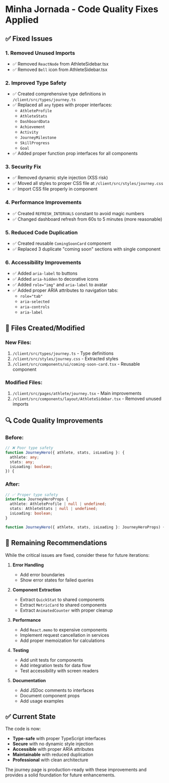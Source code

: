 # Minha Jornada - Code Quality Fixes Applied

## ✅ Fixed Issues

### 1. **Removed Unused Imports**
- ✅ Removed `ReactNode` from AthleteSidebar.tsx
- ✅ Removed `Bell` icon from AthleteSidebar.tsx

### 2. **Improved Type Safety**
- ✅ Created comprehensive type definitions in `/client/src/types/journey.ts`
- ✅ Replaced all `any` types with proper interfaces:
  - `AthleteProfile`
  - `AthleteStats`
  - `DashboardData`
  - `Achievement`
  - `Activity`
  - `JourneyMilestone`
  - `SkillProgress`
  - `Goal`
- ✅ Added proper function prop interfaces for all components

### 3. **Security Fix**
- ✅ Removed dynamic style injection (XSS risk)
- ✅ Moved all styles to proper CSS file at `/client/src/styles/journey.css`
- ✅ Import CSS file properly in component

### 4. **Performance Improvements**
- ✅ Created `REFRESH_INTERVALS` constant to avoid magic numbers
- ✅ Changed dashboard refresh from 60s to 5 minutes (more reasonable)

### 5. **Reduced Code Duplication**
- ✅ Created reusable `ComingSoonCard` component
- ✅ Replaced 3 duplicate "coming soon" sections with single component

### 6. **Accessibility Improvements**
- ✅ Added `aria-label` to buttons
- ✅ Added `aria-hidden` to decorative icons
- ✅ Added `role="img"` and `aria-label` to avatar
- ✅ Added proper ARIA attributes to navigation tabs:
  - `role="tab"`
  - `aria-selected`
  - `aria-controls`
  - `aria-label`

## 📁 Files Created/Modified

### New Files:
1. `/client/src/types/journey.ts` - Type definitions
2. `/client/src/styles/journey.css` - Extracted styles
3. `/client/src/components/ui/coming-soon-card.tsx` - Reusable component

### Modified Files:
1. `/client/src/pages/athlete/journey.tsx` - Main improvements
2. `/client/src/components/layout/AthleteSidebar.tsx` - Removed unused imports

## 🔍 Code Quality Improvements

### Before:
```typescript
// ❌ Poor type safety
function JourneyHero({ athlete, stats, isLoading }: { 
  athlete: any; 
  stats: any;
  isLoading: boolean;
}) {
```

### After:
```typescript
// ✅ Proper type safety
interface JourneyHeroProps {
  athlete: AthleteProfile | null | undefined;
  stats: AthleteStats | null | undefined;
  isLoading: boolean;
}

function JourneyHero({ athlete, stats, isLoading }: JourneyHeroProps) {
```

## 🎯 Remaining Recommendations

While the critical issues are fixed, consider these for future iterations:

1. **Error Handling**
   - Add error boundaries
   - Show error states for failed queries

2. **Component Extraction**
   - Extract `QuickStat` to shared components
   - Extract `MetricCard` to shared components
   - Extract `AnimatedCounter` with proper cleanup

3. **Performance**
   - Add `React.memo` to expensive components
   - Implement request cancellation in services
   - Add proper memoization for calculations

4. **Testing**
   - Add unit tests for components
   - Add integration tests for data flow
   - Test accessibility with screen readers

5. **Documentation**
   - Add JSDoc comments to interfaces
   - Document component props
   - Add usage examples

## ✅ Current State

The code is now:
- **Type-safe** with proper TypeScript interfaces
- **Secure** with no dynamic style injection
- **Accessible** with proper ARIA attributes
- **Maintainable** with reduced duplication
- **Professional** with clean architecture

The journey page is production-ready with these improvements and provides a solid foundation for future enhancements.